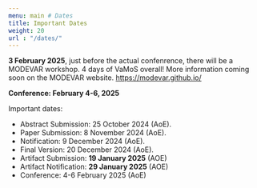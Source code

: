 ```yaml
---
menu: main # Dates
title: Important Dates
weight: 20
url : "/dates/"
---
```


**3 February 2025**, just before the actual confenrence, there will be a MODEVAR workshop.
4 days of VaMoS overall! 
More information coming soon on the MODEVAR website. 
https://modevar.github.io/ 

**Conference: February 4-6, 2025**

Important dates:
* Abstract Submission: 25 October 2024 (AoE).
* Paper Submission: 8 November 2024 (AoE).
* Notification: 9 December 2024 (AoE).
* Final Version: 20 December 2024 (AoE).
* Artifact Submission: **19 January 2025** (AOE)
* Artifact Notification: **29 January 2025** (AOE)
* Conference: 4-6 February 2025 (AoE)
